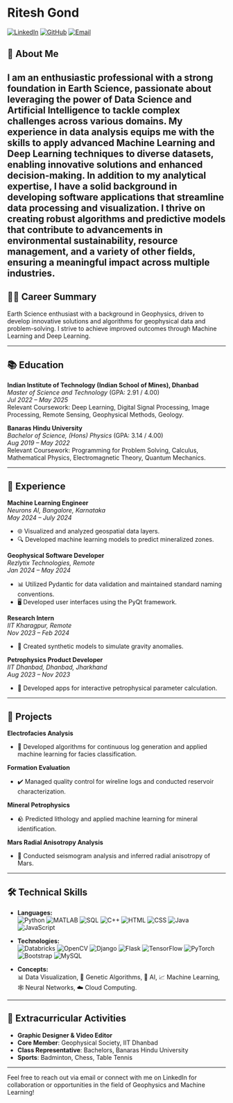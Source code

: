 # Ritesh Gond

[![LinkedIn](https://img.shields.io/badge/LinkedIn-Profile-blue)](https://linkedin.com/in/ritesh-gond-bb853928b)
[![GitHub](https://img.shields.io/badge/GitHub-Profile-black)](https://github.com/ritgit210)
[![Email](https://img.shields.io/badge/Email-22mc0071@iitism.ac.in-red)](mailto:22mc0071@iitism.ac.in)


## 🚀 About Me


I am an enthusiastic professional with a strong foundation in Earth Science, passionate about leveraging the power of Data Science and Artificial Intelligence to tackle complex challenges across various domains. My experience in data analysis equips me with the skills to apply advanced Machine Learning and Deep Learning techniques to diverse datasets, enabling innovative solutions and enhanced decision-making.
In addition to my analytical expertise, I have a solid background in developing software applications that streamline data processing and visualization. I thrive on creating robust algorithms and predictive models that contribute to advancements in environmental sustainability, resource management, and a variety of other fields, ensuring a meaningful impact across multiple industries.
---

## 👨‍🎓 Career Summary

Earth Science enthusiast with a background in Geophysics, driven to develop innovative solutions and algorithms for geophysical data and problem-solving. I strive to achieve improved outcomes through Machine Learning and Deep Learning.

---



## 📚 Education

**Indian Institute of Technology (Indian School of Mines), Dhanbad**  
*Master of Science and Technology* (GPA: 2.91 / 4.00)  
*Jul 2022 – May 2025*  
Relevant Coursework: Deep Learning, Digital Signal Processing, Image Processing, Remote Sensing, Geophysical Methods, Geology.

**Banaras Hindu University**  
*Bachelor of Science, (Hons) Physics* (GPA: 3.14 / 4.00)  
*Aug 2019 – May 2022*  
Relevant Coursework: Programming for Problem Solving, Calculus, Mathematical Physics, Electromagnetic Theory, Quantum Mechanics.

---

## 💼 Experience

**Machine Learning Engineer**  
*Neurons AI, Bangalore, Karnataka*  
*May 2024 – July 2024*  
- 🌐 Visualized and analyzed geospatial data layers.
- 🔍 Developed machine learning models to predict mineralized zones.

**Geophysical Software Developer**  
*Rezlytix Technologies, Remote*  
*Jan 2024 – May 2024*  
- 📊 Utilized Pydantic for data validation and maintained standard naming conventions.
- 🖥️ Developed user interfaces using the PyQt framework.

**Research Intern**  
*IIT Kharagpur, Remote*  
*Nov 2023 – Feb 2024*  
- 🧪 Created synthetic models to simulate gravity anomalies.

**Petrophysics Product Developer**  
*IIT Dhanbad, Dhanbad, Jharkhand*  
*Aug 2023 – Nov 2023*  
- 📱 Developed apps for interactive petrophysical parameter calculation.

---

## 🔧 Projects

**Electrofacies Analysis**
- 📝 Developed algorithms for continuous log generation and applied machine learning for facies classification.

**Formation Evaluation**
- ✔️ Managed quality control for wireline logs and conducted reservoir characterization.

**Mineral Petrophysics**
- 🪨 Predicted lithology and applied machine learning for mineral identification.

**Mars Radial Anisotropy Analysis**
- 🔭 Conducted seismogram analysis and inferred radial anisotropy of Mars.

---

## 🛠️ Technical Skills

- **Languages:**  
  ![Python](https://img.shields.io/badge/-Python-3776AB?style=flat&logo=python&logoColor=white) 
  ![MATLAB](https://img.shields.io/badge/-MATLAB-0072B8?style=flat&logo=matlab&logoColor=white) 
  ![SQL](https://img.shields.io/badge/-SQL-4479A1?style=flat&logo=sqlite&logoColor=white) 
  ![C++](https://img.shields.io/badge/-C++-00599C?style=flat&logo=c%2B%2B&logoColor=white) 
  ![HTML](https://img.shields.io/badge/-HTML-E34F26?style=flat&logo=html5&logoColor=white) 
  ![CSS](https://img.shields.io/badge/-CSS-1572B6?style=flat&logo=css3&logoColor=white) 
  ![Java](https://img.shields.io/badge/-Java-E34F26?style=flat&logo=java&logoColor=white) 
  ![JavaScript](https://img.shields.io/badge/-JavaScript-F7DF1E?style=flat&logo=javascript&logoColor=black)

- **Technologies:**  
  ![Databricks](https://img.shields.io/badge/-Databricks-FF8A00?style=flat&logo=databricks&logoColor=white) 
  ![OpenCV](https://img.shields.io/badge/-OpenCV-5C3EE8?style=flat&logo=opencv&logoColor=white) 
  ![Django](https://img.shields.io/badge/-Django-092E20?style=flat&logo=django&logoColor=white) 
  ![Flask](https://img.shields.io/badge/-Flask-000000?style=flat&logo=flask&logoColor=white) 
  ![TensorFlow](https://img.shields.io/badge/-TensorFlow-FF6F20?style=flat&logo=tensorflow&logoColor=white) 
  ![PyTorch](https://img.shields.io/badge/-PyTorch-EE4C2C?style=flat&logo=pytorch&logoColor=white) 
  ![Bootstrap](https://img.shields.io/badge/-Bootstrap-563D7C?style=flat&logo=bootstrap&logoColor=white) 
  ![MySQL](https://img.shields.io/badge/-MySQL-4479A1?style=flat&logo=mysql&logoColor=white)

- **Concepts:**  
  📊 Data Visualization, 🧬 Genetic Algorithms, 🤖 AI, 📈 Machine Learning, 🕸️ Neural Networks, ☁️ Cloud Computing.

---

## 🎨 Extracurricular Activities

- **Graphic Designer & Video Editor**  
- **Core Member**: Geophysical Society, IIT Dhanbad  
- **Class Representative**: Bachelors, Banaras Hindu University  
- **Sports**: Badminton, Chess, Table Tennis

---

Feel free to reach out via email or connect with me on LinkedIn for collaboration or opportunities in the field of Geophysics and Machine Learning!
